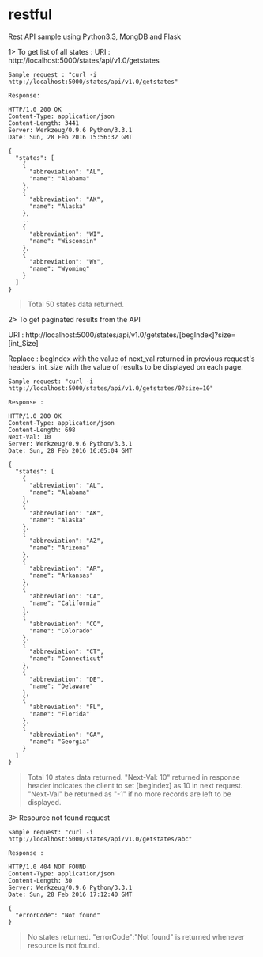 # restful
Rest API sample using Python3.3, MongDB and Flask

1> To get list of all states :
URI : http://localhost:5000/states/api/v1.0/getstates

```
Sample request : "curl -i http://localhost:5000/states/api/v1.0/getstates"

Response: 

HTTP/1.0 200 OK
Content-Type: application/json
Content-Length: 3441
Server: Werkzeug/0.9.6 Python/3.3.1
Date: Sun, 28 Feb 2016 15:56:32 GMT

{
  "states": [
    {
      "abbreviation": "AL", 
      "name": "Alabama"
    }, 
    {
      "abbreviation": "AK", 
      "name": "Alaska"
    },
    ..
    {
      "abbreviation": "WI", 
      "name": "Wisconsin"
    }, 
    {
      "abbreviation": "WY", 
      "name": "Wyoming"
    }
  ]
}
```

> Total 50 states data returned.

2> To get paginated results from the API

URI : http://localhost:5000/states/api/v1.0/getstates/[begIndex]?size=[int_Size]

Replace : begIndex with the value of next_val returned in previous request's headers.
	  int_size with the value of results to be displayed on each page.

```
Sample request: "curl -i http://localhost:5000/states/api/v1.0/getstates/0?size=10"

Response :

HTTP/1.0 200 OK
Content-Type: application/json
Content-Length: 698
Next-Val: 10
Server: Werkzeug/0.9.6 Python/3.3.1
Date: Sun, 28 Feb 2016 16:05:04 GMT

{
  "states": [
    {
      "abbreviation": "AL", 
      "name": "Alabama"
    }, 
    {
      "abbreviation": "AK", 
      "name": "Alaska"
    }, 
    {
      "abbreviation": "AZ", 
      "name": "Arizona"
    }, 
    {
      "abbreviation": "AR", 
      "name": "Arkansas"
    }, 
    {
      "abbreviation": "CA", 
      "name": "California"
    }, 
    {
      "abbreviation": "CO", 
      "name": "Colorado"
    }, 
    {
      "abbreviation": "CT", 
      "name": "Connecticut"
    }, 
    {
      "abbreviation": "DE", 
      "name": "Delaware"
    }, 
    {
      "abbreviation": "FL", 
      "name": "Florida"
    }, 
    {
      "abbreviation": "GA", 
      "name": "Georgia"
    }
  ]
}
```

> Total 10 states data returned.
> "Next-Val: 10" returned in response header indicates the client to set [begIndex] as 10 in next request.
> "Next-Val" be returned as "-1" if no more records are left to be displayed.

3> Resource not found request

```
Sample request: "curl -i http://localhost:5000/states/api/v1.0/getstates/abc"

Response :

HTTP/1.0 404 NOT FOUND
Content-Type: application/json
Content-Length: 30
Server: Werkzeug/0.9.6 Python/3.3.1
Date: Sun, 28 Feb 2016 17:12:40 GMT

{
  "errorCode": "Not found"
}
```

> No states returned.
> "errorCode":"Not found" is returned whenever resource is not found.
